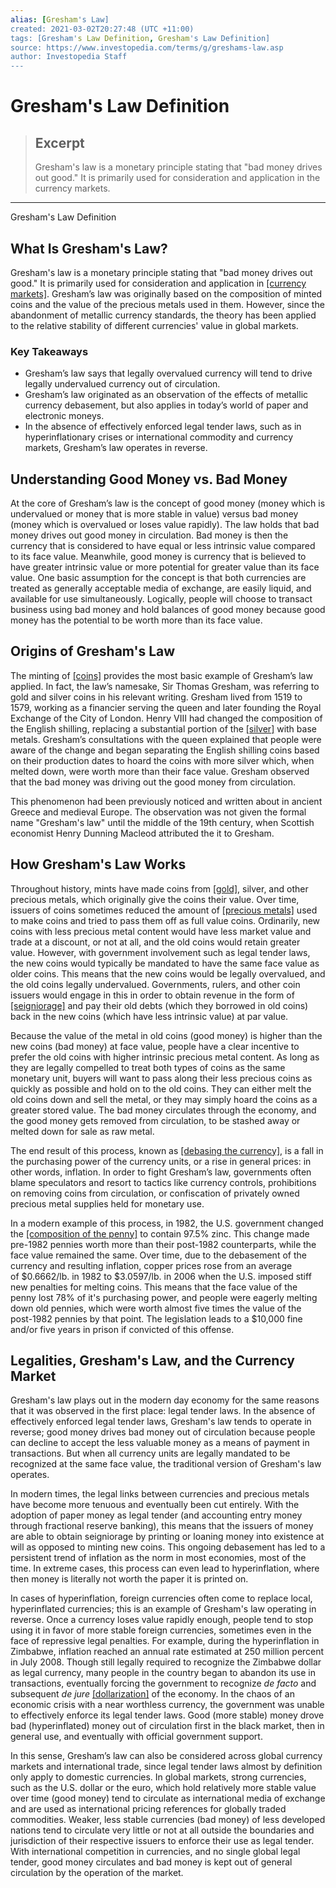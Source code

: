 ```yaml
---
alias: [Gresham's Law]
created: 2021-03-02T20:27:48 (UTC +11:00)
tags: [Gresham's Law Definition, Gresham's Law Definition]
source: https://www.investopedia.com/terms/g/greshams-law.asp
author: Investopedia Staff
---
```


# Gresham's Law Definition

> ## Excerpt
> Gresham's law is a monetary principle stating that "bad money drives out good." It is primarily used for consideration and application in the currency markets.

---

Gresham's Law Definition
## What Is Gresham's Law?

Gresham's law is a monetary principle stating that "bad money drives out good." It is primarily used for consideration and application in [[currency markets]](https://www.investopedia.com/terms/forex/i/international-currency-markets.asp). Gresham’s law was originally based on the composition of minted coins and the value of the precious metals used in them. However, since the abandonment of metallic currency standards, the theory has been applied to the relative stability of different currencies' value in global markets.

### Key Takeaways

-   Gresham’s law says that legally overvalued currency will tend to drive legally undervalued currency out of circulation.
-   Gresham’s law originated as an observation of the effects of metallic currency debasement, but also applies in today’s world of paper and electronic moneys.
-   In the absence of effectively enforced legal tender laws, such as in hyperinflationary crises or international commodity and currency markets, Gresham’s law operates in reverse.

## Understanding Good Money vs. Bad Money

At the core of Gresham’s law is the concept of good money (money which is undervalued or money that is more stable in value) versus bad money (money which is overvalued or loses value rapidly). The law holds that bad money drives out good money in circulation. Bad money is then the currency that is considered to have equal or less intrinsic value compared to its face value. Meanwhile, good money is currency that is believed to have greater intrinsic value or more potential for greater value than its face value. One basic assumption for the concept is that both currencies are treated as generally acceptable media of exchange, are easily liquid, and available for use simultaneously. Logically, people will choose to transact business using bad money and hold balances of good money because good money has the potential to be worth more than its face value.

## Origins of Gresham's Law

The minting of [[coins]](https://www.investopedia.com/articles/economics/10/history-of-us-coinage.asp) provides the most basic example of Gresham’s law applied. In fact, the law’s namesake, Sir Thomas Gresham, was referring to gold and silver coins in his relevant writing. Gresham lived from 1519 to 1579, working as a financier serving the queen and later founding the Royal Exchange of the City of London. Henry VIII had changed the composition of the English shilling, replacing a substantial portion of the [[silver]](https://www.investopedia.com/terms/s/silver-standard.asp) with base metals. Gresham’s consultations with the queen explained that people were aware of the change and began separating the English shilling coins based on their production dates to hoard the coins with more silver which, when melted down, were worth more than their face value. Gresham observed that the bad money was driving out the good money from circulation. 

This phenomenon had been previously noticed and written about in ancient Greece and medieval Europe. The observation was not given the formal name "Gresham's law" until the middle of the 19th century, when Scottish economist Henry Dunning Macleod attributed the it to Gresham.

## How Gresham's Law Works

Throughout history, mints have made coins from [[gold]](https://www.investopedia.com/ask/answers/09/gold-standard.asp), silver, and other precious metals, which originally give the coins their value. Over time, issuers of coins sometimes reduced the amount of [[precious metals]](https://www.investopedia.com/terms/p/preciousmetal.asp) used to make coins and tried to pass them off as full value coins. Ordinarily, new coins with less precious metal content would have less market value and trade at a discount, or not at all, and the old coins would retain greater value. However, with government involvement such as legal tender laws, the new coins would typically be mandated to have the same face value as older coins. This means that the new coins would be legally overvalued, and the old coins legally undervalued. Governments, rulers, and other coin issuers would engage in this in order to obtain revenue in the form of [[seigniorage]](https://www.investopedia.com/terms/s/seigniorage.asp) and pay their old debts (which they borrowed in old coins) back in the new coins (which have less intrinsic value) at par value.

Because the value of the metal in old coins (good money) is higher than the new coins (bad money) at face value, people have a clear incentive to prefer the old coins with higher intrinsic precious metal content. As long as they are legally compelled to treat both types of coins as the same monetary unit, buyers will want to pass along their less precious coins as quickly as possible and hold on to the old coins. They can either melt the old coins down and sell the metal, or they may simply hoard the coins as a greater stored value. The bad money circulates through the economy, and the good money gets removed from circulation, to be stashed away or melted down for sale as raw metal.

The end result of this process, known as [[debasing the currency]](https://www.investopedia.com/terms/d/debasement.asp), is a fall in the purchasing power of the currency units, or a rise in general prices: in other words, inflation. In order to fight Gresham’s law, governments often blame speculators and resort to tactics like currency controls, prohibitions on removing coins from circulation, or confiscation of privately owned precious metal supplies held for monetary use.

In a modern example of this process, in 1982, the U.S. government changed the [[composition of the penny]](https://www.thebalance.com/the-copper-penny-is-worth-more-than-one-cent-809218) to contain 97.5% zinc. This change made pre-1982 pennies worth more than their post-1982 counterparts, while the face value remained the same. Over time, due to the debasement of the currency and resulting inflation, copper prices rose from an average of $0.6662/lb. in 1982 to $3.0597/lb. in 2006 when the U.S. imposed stiff new penalties for melting coins. This means that the face value of the penny lost 78% of it's purchasing power, and people were eagerly melting down old pennies, which were worth almost five times the value of the post-1982 pennies by that point. The legislation leads to a $10,000 fine and/or five years in prison if convicted of this offense.

## Legalities, Gresham's Law, and the Currency Market

Gresham's law plays out in the modern day economy for the same reasons that it was observed in the first place: legal tender laws. In the absence of effectively enforced legal tender laws, Gresham's law tends to operate in reverse; good money drives bad money out of circulation because people can decline to accept the less valuable money as a means of payment in transactions. But when all currency units are legally mandated to be recognized at the same face value, the traditional version of Gresham's law operates.

In modern times, the legal links between currencies and precious metals have become more tenuous and eventually been cut entirely. With the adoption of paper money as legal tender (and accounting entry money through fractional reserve banking), this means that the issuers of money are able to obtain seigniorage by printing or loaning money into existence at will as opposed to minting new coins. This ongoing debasement has led to a persistent trend of inflation as the norm in most economies, most of the time. In extreme cases, this process can even lead to hyperinflation, where then money is literally not worth the paper it is printed on.

In cases of hyperinflation, foreign currencies often come to replace local, hyperinflated currencies; this is an example of Gresham's law operating in reverse. Once a currency loses value rapidly enough, people tend to stop using it in favor of more stable foreign currencies, sometimes even in the face of repressive legal penalties. For example, during the hyperinflation in Zimbabwe, inflation reached an annual rate estimated at 250 million percent in July 2008. Though still legally required to recognize the Zimbabwe dollar as legal currency, many people in the country began to abandon its use in transactions, eventually forcing the government to recognize _de facto_ and subsequent _de jure_ [[dollarization]](https://www.investopedia.com/terms/d/dollarization.asp) of the economy. In the chaos of an economic crisis with a near worthless currency, the government was unable to effectively enforce its legal tender laws. Good (more stable) money drove bad (hyperinflated) money out of circulation first in the black market, then in general use, and eventually with official government support.&nbsp;

In this sense, Gresham’s law can also be considered across global currency markets and international trade, since legal tender laws almost by definition only apply to domestic currencies. In global markets, strong currencies, such as the U.S. dollar or the euro, which hold relatively more stable value over time (good money) tend to circulate as international media of exchange and are used as international pricing references for globally traded commodities. Weaker, less stable currencies (bad money) of less developed nations tend to circulate very little or not at all outside the boundaries and jurisdiction of their respective issuers to enforce their use as legal tender. With international competition in currencies, and no single global legal tender, good money circulates and bad money is kept out of general circulation by the operation of the market.
